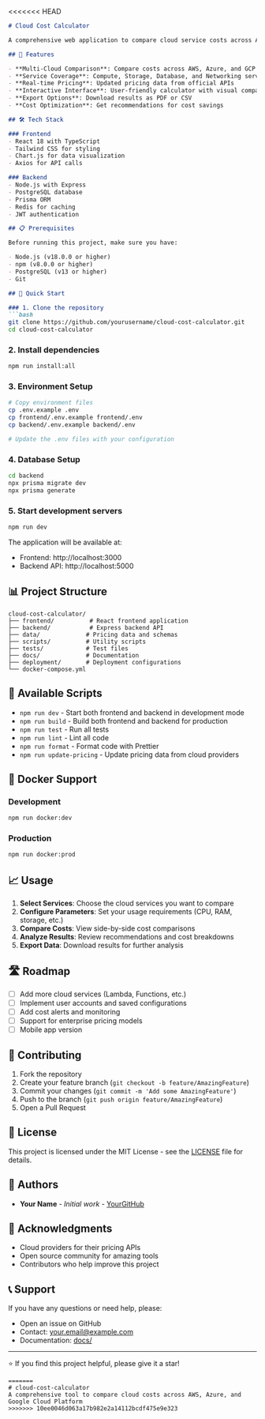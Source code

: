 <<<<<<< HEAD
```markdown
# Cloud Cost Calculator

A comprehensive web application to compare cloud service costs across AWS, Azure, and Google Cloud Platform (GCP).

## 🚀 Features

- **Multi-Cloud Comparison**: Compare costs across AWS, Azure, and GCP
- **Service Coverage**: Compute, Storage, Database, and Networking services
- **Real-time Pricing**: Updated pricing data from official APIs
- **Interactive Interface**: User-friendly calculator with visual comparisons
- **Export Options**: Download results as PDF or CSV
- **Cost Optimization**: Get recommendations for cost savings

## 🛠️ Tech Stack

### Frontend
- React 18 with TypeScript
- Tailwind CSS for styling
- Chart.js for data visualization
- Axios for API calls

### Backend
- Node.js with Express
- PostgreSQL database
- Prisma ORM
- Redis for caching
- JWT authentication

## 📋 Prerequisites

Before running this project, make sure you have:

- Node.js (v18.0.0 or higher)
- npm (v8.0.0 or higher)
- PostgreSQL (v13 or higher)
- Git

## 🚀 Quick Start

### 1. Clone the repository
```bash
git clone https://github.com/yourusername/cloud-cost-calculator.git
cd cloud-cost-calculator
```

### 2. Install dependencies
```bash
npm run install:all
```

### 3. Environment Setup
```bash
# Copy environment files
cp .env.example .env
cp frontend/.env.example frontend/.env
cp backend/.env.example backend/.env

# Update the .env files with your configuration
```

### 4. Database Setup
```bash
cd backend
npx prisma migrate dev
npx prisma generate
```

### 5. Start development servers
```bash
npm run dev
```

The application will be available at:
- Frontend: http://localhost:3000
- Backend API: http://localhost:5000

## 📊 Project Structure

```
cloud-cost-calculator/
├── frontend/          # React frontend application
├── backend/           # Express backend API
├── data/             # Pricing data and schemas
├── scripts/          # Utility scripts
├── tests/            # Test files
├── docs/             # Documentation
├── deployment/       # Deployment configurations
└── docker-compose.yml
```

## 🔧 Available Scripts

- `npm run dev` - Start both frontend and backend in development mode
- `npm run build` - Build both frontend and backend for production
- `npm run test` - Run all tests
- `npm run lint` - Lint all code
- `npm run format` - Format code with Prettier
- `npm run update-pricing` - Update pricing data from cloud providers

## 🐳 Docker Support

### Development
```bash
npm run docker:dev
```

### Production
```bash
npm run docker:prod
```

## 📈 Usage

1. **Select Services**: Choose the cloud services you want to compare
2. **Configure Parameters**: Set your usage requirements (CPU, RAM, storage, etc.)
3. **Compare Costs**: View side-by-side cost comparisons
4. **Analyze Results**: Review recommendations and cost breakdowns
5. **Export Data**: Download results for further analysis

## 🛣️ Roadmap

- [ ] Add more cloud services (Lambda, Functions, etc.)
- [ ] Implement user accounts and saved configurations
- [ ] Add cost alerts and monitoring
- [ ] Support for enterprise pricing models
- [ ] Mobile app version

## 🤝 Contributing

1. Fork the repository
2. Create your feature branch (`git checkout -b feature/AmazingFeature`)
3. Commit your changes (`git commit -m 'Add some AmazingFeature'`)
4. Push to the branch (`git push origin feature/AmazingFeature`)
5. Open a Pull Request

## 📝 License

This project is licensed under the MIT License - see the [LICENSE](LICENSE) file for details.

## 👥 Authors

- **Your Name** - *Initial work* - [YourGitHub](https://github.com/yourusername)

## 🙏 Acknowledgments

- Cloud providers for their pricing APIs
- Open source community for amazing tools
- Contributors who help improve this project

## 📞 Support

If you have any questions or need help, please:
- Open an issue on GitHub
- Contact: your.email@example.com
- Documentation: [docs/](docs/)

---

⭐ If you find this project helpful, please give it a star!
```
=======
# cloud-cost-calculator
A comprehensive tool to compare cloud costs across AWS, Azure, and Google Cloud Platform
>>>>>>> 10ee0046d063a17b982e2a14112bcdf475e9e323
